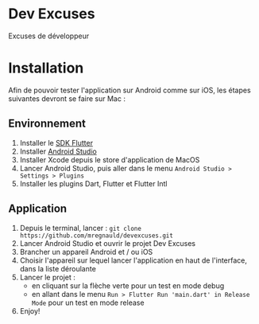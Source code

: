 # Dev Excuses

Excuses de développeur

# Installation

Afin de pouvoir tester l'application sur Android comme sur iOS, les étapes suivantes devront se faire sur Mac :

## Environnement

1. Installer le [SDK Flutter](https://docs.flutter.dev/get-started/install/macos#get-sdk)
2. Installer [Android Studio](https://developer.android.com/studio)
3. Installer Xcode depuis le store d'application de MacOS
4. Lancer Android Studio, puis aller dans le menu `Android Studio > Settings > Plugins`
5. Installer les plugins Dart, Flutter et Flutter Intl

## Application

1. Depuis le terminal, lancer : `git clone https://github.com/mregnauld/devexcuses.git`
2. Lancer Android Studio et ouvrir le projet Dev Excuses
3. Brancher un appareil Android et / ou iOS
4. Choisir l'appareil sur lequel lancer l'application en haut de l'interface, dans la liste déroulante
5. Lancer le projet :
    - en cliquant sur la flèche verte pour un test en mode debug
    - en allant dans le menu `Run > Flutter Run 'main.dart' in Release Mode` pour un test en mode release
6. Enjoy!
